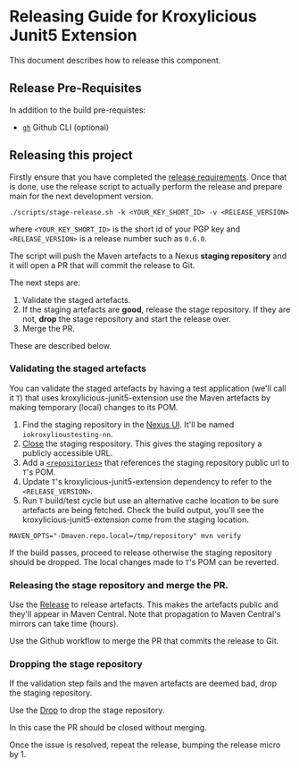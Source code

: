 # Releasing Guide for Kroxylicious Junit5 Extension

This document describes how to release this component.


## Release Pre-Requisites

In addition to the build pre-requistes:

- [`gh`](https://cli.github.com/) Github CLI (optional)

## Releasing this project

Firstly ensure that you have completed the [release requirements](https://github.com/kroxylicious/kroxylicious/blob/main/RELEASING.md#requirements).  Once that is done, use
the release script to actually perform the release and prepare main for the next development version.

```shell
./scripts/stage-release.sh -k <YOUR_KEY_SHORT_ID> -v <RELEASE_VERSION>
```

where `<YOUR_KEY_SHORT_ID>` is the short id of your PGP key
and `<RELEASE_VERSION>` is a release number such as `0.6.0`.

The script will push the Maven artefacts to a Nexus **staging repository** and it will open a PR that will commit the release to Git.

The next steps are:
1.  Validate the staged artefacts.
2.  If the staging artefacts are **good**, release the stage repository.  If they are not, **drop** the stage repository and start the release over.
3.  Merge the PR.

These are described below.

### Validating the staged artefacts

You can validate the staged artefacts by having a test application (we'll call it `T`) that uses kroxylicious-junit5-extension use the Maven artefacts by making
temporary (local) changes to its POM.

1. Find the staging repository in the [Nexus UI](https://s01.oss.sonatype.org/). It'll be named `iokroxylioustesting-nn`.
2. [Close](https://help.sonatype.com/repomanager2/staging-releases/managing-staging-repositories) the staging respository.  This gives the staging repository a publicly accessible URL.
3. Add a [`<repositories>`](https://maven.apache.org/pom.html#Repositories) that references the staging repository public url to `T`'s POM.
4. Update `T`'s kroxylicious-junit5-extension dependency to refer to the `<RELEASE_VERSION>`.
5. Run `T` build/test cycle but use an alternative cache location to be sure artefacts are being fetched.  Check the build output, you'll see the
   kroxylicious-junit5-extension come from the staging location. 
```
MAVEN_OPTS="-Dmaven.repo.local=/tmp/repository" mvn verify
```
If the build passes, proceed to release otherwise the staging repository should be dropped.
The local changes made to `T`'s POM can be reverted. 

### Releasing the stage repository and merge the PR.

Use the [Release](https://help.sonatype.com/repomanager2/staging-releases/managing-staging-repositories) to release artefacts.  This makes the
artefacts public and they'll appear in Maven Central.  Note that propagation to Maven Central's mirrors can take time (hours).

Use the Github workflow to merge the PR that commits the release to Git.

### Dropping the stage repository

If the validation step fails and the maven artefacts are deemed bad, drop the staging repository.

Use the [Drop](https://help.sonatype.com/repomanager2/staging-releases/managing-staging-repositories) to drop the stage repository.

In this case the PR should be closed without merging.

Once the issue is resolved, repeat the release, bumping the release micro by 1.





